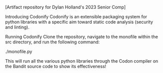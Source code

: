[Artifact repository for Dylan Holland's 2023 Senior Comp]

Introducing Codonify
Codonify is an extensible packaging system for python libraries with a specific aim toward static code analysis (security and linting).


Running Codonify
Clone the repository, navigate to the monofile within the src directory, and run the following command:

./monofile.py

This will run all the various python libraries through the Codon compiler on the Bandit source code to show its effectiveness!  

